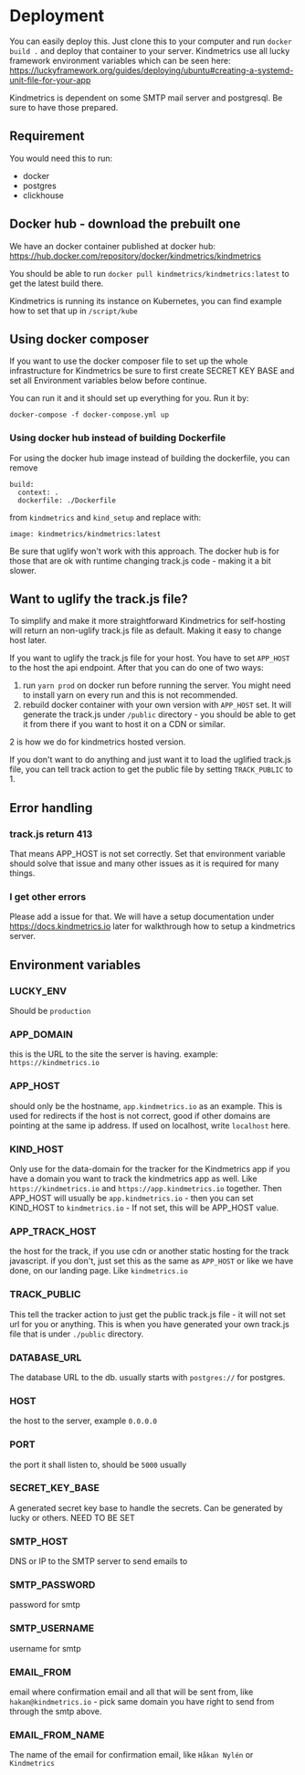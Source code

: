 # Deployment
You can easily deploy this. Just clone this to your computer and run `docker build .` and deploy that container to your server. Kindmetrics use all lucky framework environment variables which can be seen here: https://luckyframework.org/guides/deploying/ubuntu#creating-a-systemd-unit-file-for-your-app

Kindmetrics is dependent on some SMTP mail server and postgresql. Be sure to have those prepared.

## Requirement
You would need this to run:
* docker
* postgres
* clickhouse

## Docker hub - download the prebuilt one
We have an docker container published at docker hub: https://hub.docker.com/repository/docker/kindmetrics/kindmetrics

You should be able to run `docker pull kindmetrics/kindmetrics:latest` to get the latest build there.

Kindmetrics is running its instance on Kubernetes, you can find example how to set that up in `/script/kube`

## Using docker composer
If you want to use the docker composer file to set up the whole infrastructure for Kindmetrics be sure to first create SECRET KEY BASE and set all Environment variables below before continue.

You can run it and it should set up everything for you.
Run it by:
```
docker-compose -f docker-compose.yml up
```

### Using docker hub instead of building Dockerfile
For using  the docker hub image instead of building the dockerfile, you can remove
```
build:
  context: .
  dockerfile: ./Dockerfile
```
from `kindmetrics` and `kind_setup` and replace with:
```
image: kindmetrics/kindmetrics:latest
```
Be sure that uglify won't work with this approach. The docker hub is for those that are ok with runtime changing track.js code - making it a bit slower.

## Want to uglify the track.js file?
To simplify and make it more straightforward Kindmetrics for self-hosting will return an non-uglify track.js file as default. Making it easy to change host later.

If you want to uglify the track.js file for your host. You have to set `APP_HOST` to the host the api endpoint. After that you can do one of two ways:

1. run `yarn prod` on docker run before running the server. You might need to install yarn on every run and this is not recommended.
2. rebuild docker container with your own version with `APP_HOST` set. It will generate the track.js under `/public` directory - you should be able to get it from there if  you want to host it on a CDN or similar.

2 is how we do for kindmetrics hosted version.

If you don't want to do anything and just want it to load the uglified track.js file, you can tell track action to get the public file by setting `TRACK_PUBLIC` to 1.

## Error handling

### track.js return 413
That means APP_HOST is not set correctly. Set that environment variable should solve that issue and many other issues as it is required for many things.

### I get other errors
Please add a issue for that. We will have a setup documentation under https://docs.kindmetrics.io later for walkthrough how to setup a kindmetrics server.

## Environment variables

### LUCKY_ENV
Should be `production`

### APP_DOMAIN
this is the URL to the site the server is having.
example: `https://kindmetrics.io`

### APP_HOST
should only be the hostname, `app.kindmetrics.io` as an example.
This is used for redirects if the host is not correct, good if other domains are pointing at the same ip address. If used on localhost, write `localhost` here.

### KIND_HOST
Only use for  the data-domain for the tracker for the Kindmetrics app if you have a domain you want to track the kindmetrics app as well. Like `https://kindmetrics.io` and `https://app.kindmetrics.io` together. Then APP_HOST will usually be `app.kindmetrics.io` - then you can set KIND_HOST to `kindmetrics.io` - If not set, this will be APP_HOST value.

### APP_TRACK_HOST
the host for the track, if you use cdn or another static hosting for the track javascript. if you don't, just set this as the same as `APP_HOST` or like we have done, on our landing page. Like `kindmetrics.io`

### TRACK_PUBLIC
This tell the tracker action to just get the public track.js file - it will not set url for you or anything. This is when you have generated your own track.js file that is under `./public` directory.

### DATABASE_URL
The database URL to the db.
usually starts with `postgres://` for postgres.

### HOST
the host to the server, example `0.0.0.0`

### PORT
the port it shall listen to, should be `5000` usually

### SECRET_KEY_BASE
A generated secret key base to handle the secrets. Can be generated by lucky or others. NEED TO BE SET

### SMTP_HOST
DNS or IP to the SMTP server to send emails to

### SMTP_PASSWORD
password for smtp

### SMTP_USERNAME
username for smtp

### EMAIL_FROM
email where confirmation email and all that will be sent from, like `hakan@kindmetrics.io` - pick same domain you have right to send from through the smtp above.

### EMAIL_FROM_NAME
The name of the email for confirmation email, like `Håkan Nylén` or `Kindmetrics`
